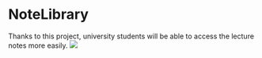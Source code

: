 # NoteLibrary
Thanks to this project, university students will be able to access the lecture notes more easily.
<a href="https://nootelib.com">
<img src="	https://firebasestorage.googleapis.com/v0/b/training-7ba91.appspot.com/o/files%2F2468d15b-38dc-6104-69f1-636d070823ff?alt=media&token=d5c37808-ebdf-443d-a387-9d1460926626"/></a>
